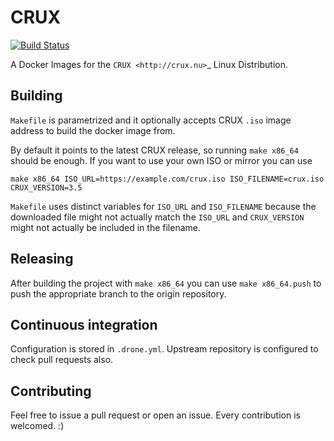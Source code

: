 # CRUX

[![Build Status](https://cloud.drone.io/api/badges/cruxlinux/docker-crux/status.svg)](https://cloud.drone.io/cruxlinux/docker-crux)

A Docker Images for the `CRUX <http://crux.nu>`_ Linux Distribution.

## Building

`Makefile` is parametrized and it optionally accepts CRUX `.iso` image address
to build the docker image from.

By default it points to the latest CRUX release, so running `make x86_64`
should be enough. If you want to use your own ISO or mirror you can use

```
make x86_64 ISO_URL=https://example.com/crux.iso ISO_FILENAME=crux.iso CRUX_VERSION=3.5
```

`Makefile` uses distinct variables for `ISO_URL` and `ISO_FILENAME` because the
downloaded file might not actually match the `ISO_URL` and `CRUX_VERSION`
might not actually be included in the filename.

## Releasing

After building the project with `make x86_64` you can use `make x86_64.push`
to push the appropriate branch to the origin repository.

## Continuous integration

Configuration is stored in `.drone.yml`. Upstream repository is configured to
check pull requests also.

## Contributing

Feel free to issue a pull request or open an issue. Every contribution is
welcomed. :)
